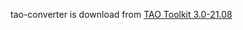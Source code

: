 tao-converter is download from [TAO Toolkit 3.0-21.08](https://docs.nvidia.com/tao/tao-toolkit-archive/tao-30-2108/text/tensorrt.html#installing-the-tao-converter)
